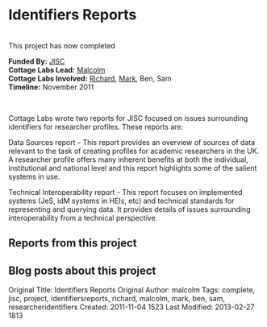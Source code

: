 # Identifiers Reports
<br>

<div class="row-fluid">
<div class="span8">
<div class="alert">This project has now completed</div>

<strong>Funded By:</strong> <a href="http://www.jisc.ac.uk/">JISC</a><br>
<strong>Cottage Labs Lead:</strong> <a href="/author/malcolm/">Malcolm</a><br>
<strong>Cottage Labs Involved:</strong> <a href="/author/richard/">Richard</a>, <a href="/author/mark/">Mark</a>, Ben, Sam<br>
<strong>Timeline:</strong> November 2011
</div>

<div class="span4">
<img class="span6 img thumbnail" title="jisc" src="http://cottagelabs.com/media/jisc.png" alt="" />
</div>
</div>

<br>

Cottage Labs wrote two reports for JISC focused on issues surrounding identifiers for researcher profiles. These reports are:

Data Sources report - This report provides an overview of sources of data relevant to the task of creating profiles for academic researchers in the UK. A researcher profile offers many inherent benefits at both the individual, institutional and national level and this report highlights some of the salient systems in use.

Technical Interoperability report - This report focuses on implemented systems (JeS, idM systems in HEIs, etc) and technical standards for representing and querying data. It provides details of issues surrounding interoperability from a technical perspective.


<div class="row-fluid">

<div class="span6">
<h2>Reports from this project</h2>
<div class="facetview facetview-titles" data-size="20" data-search="tags:report AND tags:identifiersreports"></div>
</div>

<div class="span6">
<h2>Blog posts about this project</h2>
<div class="facetview facetview-titles" data-size="20" data-search='tags:identifiersreports AND url:"/news/*"'></div>
</div>

</div>



Original Title: Identifiers Reports
Original Author: malcolm
Tags: complete, jisc, project, identifiersreports, richard, malcolm, mark, ben, sam, researcheridentifiers
Created: 2011-11-04 1523
Last Modified: 2013-02-27 1813
